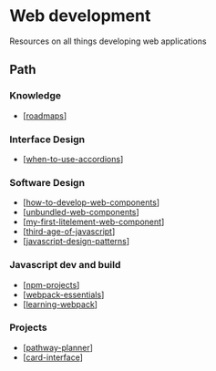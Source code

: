 # Web development

Resources on all things developing web applications

## Path

### Knowledge

- [[roadmaps]]

### Interface Design

- [[when-to-use-accordions]]

### Software Design

- [[how-to-develop-web-components]]
- [[unbundled-web-components]]
- [[my-first-litelement-web-component]]
- [[third-age-of-javascript]]
- [[javascript-design-patterns]]

### Javascript dev and build

- [[npm-projects]]
- [[webpack-essentials]]
- [[learning-webpack]]

### Projects

- [[pathway-planner]]
- [[card-interface]]


[//begin]: # "Autogenerated link references for markdown compatibility"
[roadmaps]: <Web development/roadmaps> "Roadmaps for web development"
[when-to-use-accordions]: <Web development/when-to-use-accordions> "When to use accordions"
[how-to-develop-web-components]: how-to-develop-web-components "How to Develop Web Components"
[unbundled-web-components]: <Web development/unbundled-web-components> "Unbundled web components"
[my-first-litelement-web-component]: <Web development/my-first-litelement-web-component> "My First LitElement Web Component"
[third-age-of-javascript]: <Web development/third-age-of-javascript> "Third age of Javascript"
[javascript-design-patterns]: javascript-design-patterns "javascript-design-patterns"
[npm-projects]: <Web development/npm-projects> "NPM Projects - How to"
[webpack-essentials]: <Web development/webpack-essentials> "Webpack essentials"
[learning-webpack]: <Web development/webpack/learning-webpack> "Learning Webpack"
[pathway-planner]: <Web development/pathway-planner> "Pathway planner"
[card-interface]: card-interface "Card Interface"
[//end]: # "Autogenerated link references"